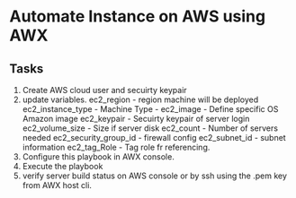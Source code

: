 # Automate Instance on AWS using AWX

## Tasks
1. Create AWS cloud user and secuirty keypair
2. update variables.
   ec2_region - region machine will be deployed
   ec2_instance_type - Machine Type - 
   ec2_image - Define specific OS Amazon image
   ec2_keypair - Secuirty keypair of server login
   ec2_volume_size - Size if server disk
   ec2_count - Number of servers needed
   ec2_security_group_id - firewall config
   ec2_subnet_id - subnet information
   ec2_tag_Role - Tag role fr referencing.
3. Configure this playbook in AWX console.
4. Execute the playbook
5. verify server build status on AWS console or by ssh using the .pem key from AWX host cli.
